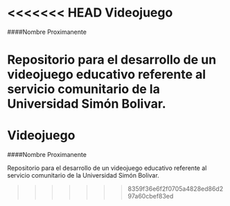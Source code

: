 <<<<<<< HEAD
Videojuego
===================

####Nombre Proximanente

Repositorio para el desarrollo de un videojuego educativo referente al servicio comunitario de la Universidad Simón Bolivar. 
=======
Videojuego
===================

####Nombre Proximanente

Repositorio para el desarrollo de un videojuego educativo referente al servicio comunitario de la Universidad Simón Bolivar. 
>>>>>>> 8359f36e6f2f0705a4828ed86d297a60cbef83ed
